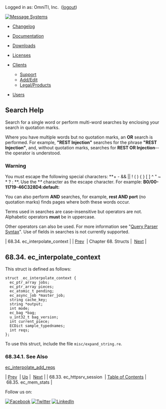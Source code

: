 Logged in as: OmniTI, Inc.  ([logout](https://support.messagesystems.com/logout.php))

[![Message Systems](https://support.messagesystems.com/images/ms-white205.png)](https://support.messagesystems.com/start.php) 

*   [Changelog](https://support.messagesystems.com/start.php?show=changelog)
*   [Documentation](https://support.messagesystems.com/docs/)
*   [Downloads](https://support.messagesystems.com/start.php)

*   [Licenses](https://support.messagesystems.com/license_summary.php)
*   <a href="">Clients</a>
    *   [Support](https://support.messagesystems.com/cs.php)
    *   [Add/Edit](https://support.messagesystems.com/edit_client.php)
    *   [Legal/Products](https://support.messagesystems.com/edit_products.php)
*   [Users](https://support.messagesystems.com/edit_customer.php)

## Search Help

Search for a single word or perform multi-word searches by enclosing your search in quotation marks.

Where you have multiple words but no quotation marks, an **OR** search is performed. For example, **"REST Injection"** searches for the phrase **"REST Injection"**, and, without quotation marks, searches for **REST OR Injection**--the operator is understood.

### Warning

You must escape the following special characters: **+ - && || ! ( ) { } [ ] ^ " ~ * ? : \**. Use the **\** character as the escape character. For example: **B0/00-11719-46C328D4\:default\:**

You can also perform **AND** searches, for example, **rest AND port** (no quotation marks) finds pages where both these words occur.

Terms used in searches are case-insensitive but operators are not. Alphabetic operators **must** be in uppercase.

Other operators can also be used. For more information see "[Query Parser Syntax](https://lucene.apache.org/core/old_versioned_docs/versions/3_0_0/queryparsersyntax.html)". Use of fields in searches is not currently supported.

| 68.34. ec_interpolate_context |
| [Prev](structs.ec_httpsrv_session.php)  | Chapter 68. Structs |  [Next](structs.ec_mem_stats.php) |

## 68.34. ec_interpolate_context

This struct is defined as follows:

```
struct _ec_interpolate_context {
  ec_ptr_array jobs;
  ec_ptr_array pieces;
  ec_atomic_t pending;
  ec_async_job *master_job;
  string cache_key;
  string *output;
  int mode;
  ec_bag *bag;
  u_int32_t bag_version;
  int current_piece;
  ECDict sample_typednames;
  int reqs;
};
```

To use this struct, include the file `misc/expand_string.re`.

### 68.34.1. See Also

[ec_interpolate_add_reqs](apis.ec_interpolate_add_reqs.php "ec_interpolate_add_reqs")

| [Prev](structs.ec_httpsrv_session.php)  | [Up](structs.php) |  [Next](structs.ec_mem_stats.php) |
| 68.33. ec_httpsrv_session  | [Table of Contents](index.php) |  68.35. ec_mem_stats |

Follow us on:

[![Facebook](https://support.messagesystems.com/images/icon-facebook.png)](http://www.facebook.com/messagesystems) [![Twitter](https://support.messagesystems.com/images/icon-twitter.png)](http://twitter.com/#!/MessageSystems) [![LinkedIn](https://support.messagesystems.com/images/icon-linkedin.png)](http://www.linkedin.com/company/message-systems)